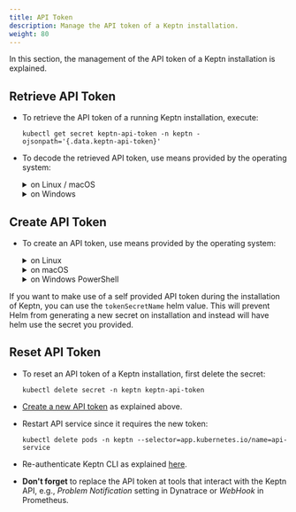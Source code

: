 ```yaml
---
title: API Token
description: Manage the API token of a Keptn installation.
weight: 80
---
```


In this section, the management of the API token of a Keptn installation is explained.

## Retrieve API Token

* To retrieve the API token of a running Keptn installation, execute:

    ```console
    kubectl get secret keptn-api-token -n keptn -ojsonpath='{.data.keptn-api-token}'
    ```

* To decode the retrieved API token, use means provided by the operating system:

    <details><summary>on Linux / macOS</summary>
    <p>

    ```console
    kubectl get secret keptn-api-token -n keptn -ojsonpath='{.data.keptn-api-token}' | base64 --decode
    ```

    </p>
    </details>

    <details><summary>on Windows</summary>
    <p>

    Please expand the corresponding section matching your CLI tool.

    <details><summary>PowerShell</summary>
    <p>

    For the Windows PowerShell, a small script is provided that installs the `PSYaml` module and sets the environment variables. Please note that the PowerShell might have to be started with **Run as Administrator** privileges to install the module.

    * Copy the following snippet and paste it in the PowerShell. The snippet will be automatically executed line by line.

        ```
        $tokenEncoded = $(kubectl get secret keptn-api-token -n keptn -ojsonpath='{.data.keptn-api-token}')
        [System.Text.Encoding]::UTF8.GetString([System.Convert]::FromBase64String($tokenEncoded))
        ```

    </p>
    </details>

    <details><summary>Command Line</summary>
    <p>

    In the Windows Command Line, a couple of steps are necessary.

    1. Get the Keptn API Token encoded in base64:

        ```console
        kubectl get secret keptn-api-token -n keptn -ojsonpath={.data.keptn-api-token}
        ```

        ```console
        abcdefghijkladfaea
        ```

    1. Take the encoded API token; it is the value from the key `keptn-api-token` (in this example, it is `abcdefghijkladfaea`) and save it in a text file, e.g.: `keptn-api-token-base64.txt`

    1. Decode the file using `certutil`:

        ```
        certutil -decode keptn-api-token-base64.txt keptn-api-token.txt
        ```

    1. Open the newly created file `keptn-api-token.txt`, in which you find the API token.

    </p>
    </details>
    </p>
    </details>

## Create API Token

* To create an API token, use means provided by the operating system:

    <details><summary>on Linux </summary>
    <p>

    * To generate an API token, use the following command and store it into the environment variable `KEPTN_API_TOKEN`:

        ```console
        KEPTN_API_TOKEN=$(tr -dc "a-zA-Z0-9" < /dev/urandom | head -c 45)
        ```

    * To create an API token, execute:

        ```console
        kubectl create secret generic -n keptn keptn-api-token --from-literal=keptn-api-token="$KEPTN_API_TOKEN"
        ```

    </p>
    </details>

    <details><summary>on macOS</summary>
    <p>

    * To generate an API token, use the following command and store it into the environment variable `KEPTN_API_TOKEN`:

        ```console
        KEPTN_API_TOKEN=$(LC_CTYPE=C tr -dc "a-zA-Z0-9" < /dev/urandom | head -c 45)
        ```

    * To create an API token, execute:

        ```console
        kubectl create secret generic -n keptn keptn-api-token --from-literal=keptn-api-token="$KEPTN_API_TOKEN"
        ```

    </p>
    </details>


    <details><summary>on Windows PowerShell</summary>
    <p>

    * To generate an API token, use the following command and store it into the environment variable `$Env:KEPTN_API_TOKEN`:

        ```console
        $Env:KEPTN_API_TOKEN =  Write-Output ( -join ((0x30..0x39) + ( 0x41..0x5A) + ( 0x61..0x7A) | Get-Random -Count 45  | % {[char]$_}) )
        ```

    * To create an API token, execute:

        ```console
        kubectl create secret generic -n keptn keptn-api-token --from-literal=keptn-api-token="$Env:KEPTN_API_TOKEN"
        ```

    </p>
    </details>

If you want to make use of a self provided API token during the installation of Keptn, you can use the  `tokenSecretName` helm value.
This will prevent Helm from generating a new secret on installation and instead will have helm use the secret you provided.

## Reset API Token

* To reset an API token of a Keptn installation, first delete the secret:

    ```console
    kubectl delete secret -n keptn keptn-api-token
    ```

* [Create a new API token](./#create-api-token) as explained above.

* Restart API service since it requires the new token:

    ```console
    kubectl delete pods -n keptn --selector=app.kubernetes.io/name=api-service
    ```

* Re-authenticate Keptn CLI as explained [here](../../reference/cli/commands/keptn_auth/).

* **Don't forget** to replace the API token at tools that interact with the Keptn API, e.g., *Problem Notification* setting in Dynatrace or *WebHook* in Prometheus.
